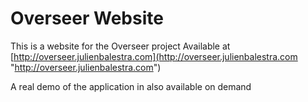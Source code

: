 # Overseer Website


This is a website for the Overseer project
Available at [http://overseer.julienbalestra.com](http://overseer.julienbalestra.com "http://overseer.julienbalestra.com")

A real demo of the application in also available on demand